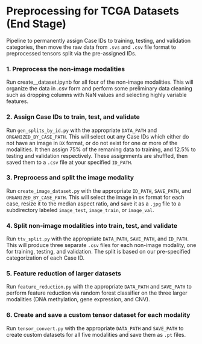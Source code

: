 # Preprocessing for TCGA Datasets (End Stage)
Pipeline to permanently assign Case IDs to training, testing, and validation categories, then move the raw data from `.svs` and `.csv` file format to preprocessed tensors split via the pre-assigned IDs. 

### 1. Preprocess the non-image modalities

Run create_<modality>_dataset.ipynb for all four of the non-image modalities. This will organize the data in .csv form and perform some preliminary data cleaning such as dropping columns with NaN values and selecting highly variable features.

### 2. Assign Case IDs to train, test, and validate

Run `gen_splits_by_id.py` with the appropriate `DATA_PATH` and `ORGANIZED_BY_CASE_PATH`. This will select out any Case IDs which either do not have an image in `DX` format, or do not exist for one or more of the modalities. It then assign 75% of the remaning data to training, and 12.5% to testing and validation respectively. These assignments are shuffled, then saved them to a `.csv` file at your specified `ID_PATH`.

### 3. Preprocess and split the image modality

Run `create_image_dataset.py` with the appropriate `ID_PATH`, `SAVE_PATH`, and `ORGANIZED_BY_CASE_PATH`. This will select the image in `DX` format for each case, resize it to the median aspect ratio, and save it as a `.jpg` file to a subdirectory labeled `image_test`, `image_train`, or `image_val`.

### 4. Split non-image modalities into train, test, and validate

Run `ttv_split.py` with the appropriate `DATA_PATH`, `SAVE_PATH`, and `ID_PATH`. This will
produce three separate `.csv` files for each non-image modality, one for training, testing, and validation. The split is based on our pre-specified categorization of each Case ID. 

### 5. Feature reduction of larger datasets

Run `feature_reduction.py` with the appropriate `DATA_PATH` and `SAVE_PATH` to perform 
feature reduction via random forest classifier on the three larger modalities (DNA methylation, gene expression, and CNV). 

### 6. Create and save a custom tensor dataset for each modality

Run `tensor_convert.py` with the appropriate `DATA_PATH` and `SAVE_PATH` to create custom
datasets for all five modalities and save them as `.pt` files. 




